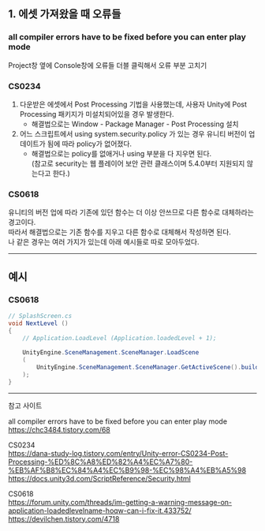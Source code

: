 
## 1. 에셋 가져왔을 때 오류들

### all compiler errors have to be fixed before you can enter play mode

Project창 옆에 Console창에 오류들 더블 클릭해서 오류 부분 고치기


### CS0234 

1. 다운받은 에셋에서 Post Processing 기법을 사용했는데, 사용자 Unity에 Post Processing 패키지가 미설치되어있을 경우 발생한다.  
   - 해결법으로는 Window - Package Manager - Post Processing 설치  
2. 어느 스크립트에서 using system.security.policy 가 있는 경우 유니티 버전이 업데이트가 됨에 따라 policy가 없어졌다.  
   - 해결법으로는 policy를 없애거나 using 부분을 다 지우면 된다.  
     (참고로 security는 웹 플레이어 보안 관련 클래스이며 5.4.0부터 지원되지 않는다고 한다.)  


### CS0618

유니티의 버전 업에 따라 기존에 있던 함수는 더 이상 안쓰므로 다른 함수로 대체하라는 경고이다.  
따라서 해결법으로는 기존 함수를 지우고 다른 함수로 대체해서 작성하면 된다.  
나 같은 경우는 여러 가지가 있는데 아래 예시들로 따로 모아두었다.  



-----

## 예시

### CS0618
``` cs
// SplashScreen.cs
void NextLevel ()
{
	// Application.LoadLevel (Application.loadedLevel + 1);
			
	UnityEngine.SceneManagement.SceneManager.LoadScene
	(
		UnityEngine.SceneManagement.SceneManager.GetActiveScene().buildIndex + 1
	);
}
```


-----

참고 사이트 

all compiler errors have to be fixed before you can enter play mode  
https://chc3484.tistory.com/68  

CS0234  
https://dana-study-log.tistory.com/entry/Unity-error-CS0234-Post-Processing-%ED%8C%A8%ED%82%A4%EC%A7%80-%EB%AF%B8%EC%84%A4%EC%B9%98-%EC%98%A4%EB%A5%98  
https://docs.unity3d.com/ScriptReference/Security.html  

CS0618  
https://forum.unity.com/threads/im-getting-a-warning-message-on-application-loadedlevelname-hoqw-can-i-fix-it.433752/  
https://devilchen.tistory.com/4718  
